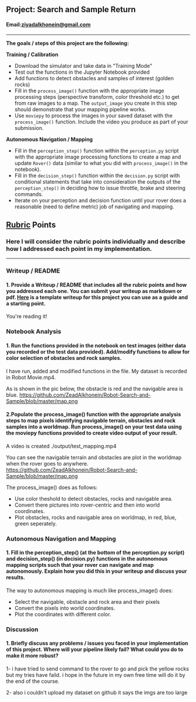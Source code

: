 ## Project: Search and Sample Return

#### Email:ziyadalkhonein@gmail.com
---



**The goals / steps of this project are the following:**  

**Training / Calibration**  

* Download the simulator and take data in "Training Mode"
* Test out the functions in the Jupyter Notebook provided
* Add functions to detect obstacles and samples of interest (golden rocks)
* Fill in the `process_image()` function with the appropriate image processing steps (perspective transform, color threshold etc.) to get from raw images to a map.  The `output_image` you create in this step should demonstrate that your mapping pipeline works.
* Use `moviepy` to process the images in your saved dataset with the `process_image()` function.  Include the video you produce as part of your submission.

**Autonomous Navigation / Mapping**

* Fill in the `perception_step()` function within the `perception.py` script with the appropriate image processing functions to create a map and update `Rover()` data (similar to what you did with `process_image()` in the notebook).
* Fill in the `decision_step()` function within the `decision.py` script with conditional statements that take into consideration the outputs of the `perception_step()` in deciding how to issue throttle, brake and steering commands.
* Iterate on your perception and decision function until your rover does a reasonable (need to define metric) job of navigating and mapping.  

[//]: # (Image References)

[image1]: ./sample.png
[image2]: ./sample2.png

## [Rubric](https://review.udacity.com/#!/rubrics/916/view) Points
### Here I will consider the rubric points individually and describe how I addressed each point in my implementation.  

---
### Writeup / README

#### 1. Provide a Writeup / README that includes all the rubric points and how you addressed each one.  You can submit your writeup as markdown or pdf.  [Here](https://github.com/udacity/CarND-Advanced-Lane-Lines/blob/master/writeup_template.md) is a template writeup for this project you can use as a guide and a starting point.  

You're reading it!
### Notebook Analysis
#### 1. Run the functions provided in the notebook on test images (either data you recorded or the test data provided). Add/modify functions to allow for color selection of obstacles and rock samples.

I have run, added and modified functions in the file. My dataset is recorded in Robot Movie.mp4.


As is shown in the pic below, the obstacle is red and the navigable area is blue.
https://github.com/ZeadAlkhonein/Robot-Search-and-Sample/blob/master/map.png

#### 2.Populate the process_image() function with the appropriate analysis steps to map pixels identifying navigable terrain, obstacles and rock samples into a worldmap. Run process_image() on your test data using the moviepy functions provided to create video output of your result.
A video is created ./output/test_mapping.mp4

You can see the navigable terrain and obstacles are plot in the worldmap when the rover goes to anywhere.
https://github.com/ZeadAlkhonein/Robot-Search-and-Sample/blob/master/map.png

The process_image() does as follows:
* Use color theshold to detect obstacles, rocks and navigable area. 
* Convert there pictures into rover-centric and then into world coordinates. 
* Plot obstacles, rocks and navigable area on worldmap, in red, blue, green seperately. 


### Autonomous Navigation and Mapping

#### 1. Fill in the perception_step() (at the bottom of the perception.py script) and decision_step() (in decision.py) functions in the autonomous mapping scripts such that your rover can navigate and map autonomously. Explain how you did this in your writeup and discuss your results.

The way to autonomous mapping is much like process_image() does:
* Select the navigable, obstacle and rock area and their pixels 
* Convert the pixels into world coordinates. 
* Plot the coordinates with different color.

### Discussion

#### 1. Briefly discuss any problems / issues you faced in your implementation of this project.  Where will your pipeline likely fail?  What could you do to make it more robust?

1- i have tried to send command to the rover to go and pick the yellow rocks but my tries have faild. i hope in the future in my own free time will do it by the end of the course.

2- also i couldn't upload my dataset on github it says the imgs are too large


